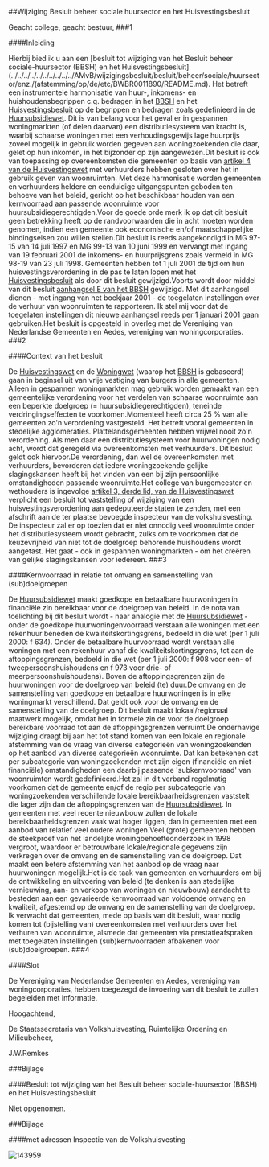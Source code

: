 <meta http-equiv='Content-Type' content='text/html; charset=utf-8' />

##Wijziging Besluit beheer sociale huursector en het Huisvestingsbesluit

Geacht college, geacht bestuur,
###1 

####Inleiding

Hierbij bied ik u aan een [besluit tot wijziging van het Besluit beheer sociale-huursector (BBSH) en het Huisvestingsbesluit](../../../../../../../../../../AMvB/wijzigingsbesluit/besluit/beheer/sociale/huursector/enz./(afstemming/op/de/etc/BWBR0011890/README.md). Het betreft een instrumentele harmonisatie van huur-, inkomens- en huishoudensbegrippen c.q. bedragen in het [BBSH](../../../../../../../../../../AMvB/besluit/beheer/sociale-huursector/BWBR0005686/README.md) en het [Huisvestingsbesluit](../../../../../../../../../../AMvB/huisvestingsbesluit/BWBR0005893/README.md) op de begrippen en bedragen zoals gedefinieerd in de [Huursubsidiewet](../../../../../../../../../../wet/huursubsidiewet/BWBR0008659/README.md). Dit is van belang voor het geval er in gespannen woningmarkten (of delen daarvan) een distributiesysteem van kracht is, waarbij schaarse woningen met een verhoudingsgewijs lage huurprijs zoveel mogelijk in gebruik worden gegeven aan woningzoekenden die daar, gelet op hun inkomen, in het bijzonder op zijn aangewezen.Dit besluit is ook van toepassing op overeenkomsten die gemeenten op basis van [artikel 4 van de Huisvestingswet](../../../../../../../../../../wet/huisvestingswet/BWBR0005674/README.md) met verhuurders hebben gesloten over het in gebruik geven van woonruimten. Met deze harmonisatie worden gemeenten en verhuurders heldere en eenduidige uitgangspunten geboden ten behoeve van het beleid, gericht op het beschikbaar houden van een kernvoorraad aan passende woonruimte voor huursubsidiegerechtigden.Voor de goede orde merk ik op dat dit besluit geen betrekking heeft op de randvoorwaarden die in acht moeten worden genomen, indien een gemeente ook economische en/of maatschappelijke bindingseisen zou willen stellen.Dit besluit is reeds aangekondigd in MG 97-15 van 14 juli 1997 en MG 99-13 van 10 juni 1999 en vervangt met ingang van 19 februari 2001 de inkomens- en huurprijsgrens zoals vermeld in MG 98-19 van 23 juli 1998. Gemeenten hebben tot 1 juli 2001 de tijd om hun huisvestingsverordening in de pas te laten lopen met het [Huisvestingsbesluit](../../../../../../../../../../AMvB/huisvestingsbesluit/BWBR0005893/README.md) als door dit besluit gewijzigd.Voorts wordt door middel van dit besluit [aanhangsel E van het BBSH](../../../../../../../../../../AMvB/besluit/beheer/sociale-huursector/BWBR0005686/README.md) gewijzigd. Met dit aanhangsel dienen - met ingang van het boekjaar 2001 - de toegelaten instellingen over de verhuur van woonruimten te rapporteren. Ik stel mij voor dat de toegelaten instellingen dit nieuwe aanhangsel reeds per 1 januari 2001 gaan gebruiken.Het besluit is opgesteld in overleg met de Vereniging van Nederlandse Gemeenten en Aedes, vereniging van woningcorporaties.
###2 

####Context van het besluit

De [Huisvestingswet](../../../../../../../../../../wet/huisvestingswet/BWBR0005674/README.md) en de [Woningwet](../../../../../../../../../../wet/woningwet/BWBR0005181/README.md) (waarop het [BBSH](../../../../../../../../../../AMvB/besluit/beheer/sociale-huursector/BWBR0005686/README.md) is gebaseerd) gaan in beginsel uit van vrije vestiging van burgers in alle gemeenten. Alleen in gespannen woningmarkten mag gebruik worden gemaakt van een gemeentelijke verordening voor het verdelen van schaarse woonruimte aan een beperkte doelgroep (= huursubsidiegerechtigden), teneinde verdringingseffecten te voorkomen.Momenteel heeft circa 25 % van alle gemeenten zo'n verordening vastgesteld. Het betreft vooral gemeenten in stedelijke agglomeraties. Plattelandsgemeenten hebben vrijwel nooit zo'n verordening. Als men daar een distributiesysteem voor huurwoningen nodig acht, wordt dat geregeld via overeenkomsten met verhuurders. Dit besluit geldt ook hiervoor.De verordening, dan wel de overeenkomsten met verhuurders, bevorderen dat iedere woningzoekende gelijke slagingskansen heeft bij het vinden van een bij zijn persoonlijke omstandigheden passende woonruimte.Het college van burgemeester en wethouders is ingevolge [artikel 3, derde lid, van de Huisvestingswet](../../../../../../../../../../wet/huisvestingswet/BWBR0005674/README.md) verplicht een besluit tot vaststelling of wijziging van een huisvestingsverordening aan gedeputeerde staten te zenden, met een afschrift aan de ter plaatse bevoegde inspecteur van de volkshuisvesting. De inspecteur zal er op toezien dat er niet onnodig veel woonruimte onder het distributiesysteem wordt gebracht, zulks om te voorkomen dat de keuzevrijheid van niet tot de doelgroep behorende huishoudens wordt aangetast. Het gaat - ook in gespannen woningmarkten - om het creëren van gelijke slagingskansen voor iedereen.
###3 

####Kernvoorraad in relatie tot omvang en samenstelling van (sub)doelgroepen

De [Huursubsidiewet](../../../../../../../../../../wet/huursubsidiewet/BWBR0008659/README.md) maakt goedkope en betaalbare huurwoningen in financiële zin bereikbaar voor de doelgroep van beleid. In de nota van toelichting bij dit besluit wordt - naar analogie met de [Huursubsidiewet](../../../../../../../../../../wet/huursubsidiewet/BWBR0008659/README.md) - onder de goedkope huurwoningenvoorraad verstaan alle woningen met een rekenhuur beneden de kwaliteitskortingsgrens, bedoeld in die wet (per 1 juli 2000: f 634). Onder de betaalbare huurvoorraad wordt verstaan alle woningen met een rekenhuur vanaf die kwaliteitskortingsgrens, tot aan de aftoppingsgrenzen, bedoeld in die wet (per 1 juli 2000: f 908 voor een- of tweepersoonshuishoudens en f 973 voor drie- of meerpersoonshuishoudens). Boven de aftoppingsgrenzen zijn de huurwoningen voor de doelgroep van beleid (te) duur.De omvang en de samenstelling van goedkope en betaalbare huurwoningen is in elke woningmarkt verschillend. Dat geldt ook voor de omvang en de samenstelling van de doelgroep. Dit besluit maakt lokaal/regionaal maatwerk mogelijk, omdat het in formele zin de voor de doelgroep bereikbare voorraad tot aan de aftoppingsgrenzen verruimt.De onderhavige wijziging draagt bij aan het tot stand komen van een lokale en regionale afstemming van de vraag van diverse categorieën van woningzoekenden op het aanbod van diverse categorieën woonruimte. Dat kan betekenen dat per subcategorie van woningzoekenden met zijn eigen (financiële en niet-financiële) omstandigheden een daarbij passende 'subkernvoorraad' van woonruimten wordt gedefinieerd.Het zal in dit verband regelmatig voorkomen dat de gemeente en/of de regio per subcategorie van woningzoekenden verschillende lokale bereikbaarheidsgrenzen vaststelt die lager zijn dan de aftoppingsgrenzen van de [Huursubsidiewet](../../../../../../../../../../wet/huursubsidiewet/BWBR0008659/README.md). In gemeenten met veel recente nieuwbouw zullen de lokale bereikbaarheidsgrenzen vaak wat hoger liggen, dan in gemeenten met een aanbod van relatief veel oudere woningen.Veel (grote) gemeenten hebben de steekproef van het landelijke woningbehoefteonderzoek in 1998 vergroot, waardoor er betrouwbare lokale/regionale gegevens zijn verkregen over de omvang en de samenstelling van de doelgroep. Dat maakt een betere afstemming van het aanbod op de vraag naar huurwoningen mogelijk.Het is de taak van gemeenten en verhuurders om bij de ontwikkeling en uitvoering van beleid (te denken is aan stedelijke vernieuwing, aan- en verkoop van woningen en nieuwbouw) aandacht te besteden aan een gevarieerde kernvoorraad van voldoende omvang en kwaliteit, afgestemd op de omvang en de samenstelling van de doelgroep. Ik verwacht dat gemeenten, mede op basis van dit besluit, waar nodig komen tot (bijstelling van) overeenkomsten met verhuurders over het verhuren van woonruimte, alsmede dat gemeenten via prestatieafspraken met toegelaten instellingen (sub)kernvoorraden afbakenen voor (sub)doelgroepen. 
###4 

####Slot

De Vereniging van Nederlandse Gemeenten en Aedes, vereniging van woningcorporaties, hebben toegezegd de invoering van dit besluit te zullen begeleiden met informatie.

Hoogachtend, 

De 
Staatssecretaris van Volkshuisvesting, Ruimtelijke Ordening en Milieubeheer,

J.W.Remkes

###Bijlage 

####Besluit tot wijziging van het Besluit beheer sociale-huursector (BBSH) en het Huisvestingsbesluit

Niet opgenomen.

###Bijlage 

####met adressen Inspectie van de Volkshuisvesting

![143959](http://wetten.overheid.nl/Illustration/143959)

